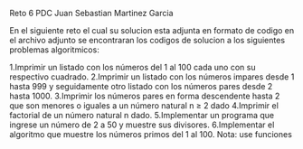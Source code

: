 Reto 6 PDC
Juan Sebastian Martinez Garcia

En el siguiente reto el cual su solucion esta adjunta en formato de codigo en el archivo adjunto se encontraran los codigos de solucion a los siguientes problemas algoritmicos:

1.Imprimir un listado con los números del 1 al 100 cada uno con su respectivo cuadrado.
2.Imprimir un listado con los números impares desde 1 hasta 999 y seguidamente otro listado con los números pares desde 2 hasta 1000.
3.Imprimir los números pares en forma descendente hasta 2 que son menores o iguales a un número natural n ≥ 2 dado
4.Imprimir el factorial de un número natural n dado.
5.Implementar un programa que ingrese un número de 2 a 50 y muestre sus divisores.
6.Implementar el algoritmo que muestre los números primos del 1 al 100. Nota: use funciones
